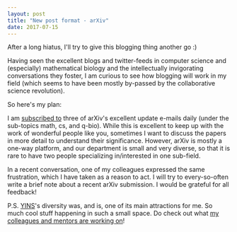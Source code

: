 ```yaml
---
layout: post
title: "New post format - arXiv"
date: 2017-07-15
---
```

After a long hiatus, I'll try to give this blogging thing another go :)

Having seen the excellent blogs and twitter-feeds in computer science and (especially) mathematical biology and the intellectually invigorating conversations they foster, I am curious to see how blogging will work in my field (which seems to have been mostly by-passed by the collaborative science revolution).

So here's my plan:

I am [subscribed to](https://arxiv.org/help/subscribe) three of arXiv's excellent update e-mails daily (under the sub-topics math, cs, and q-bio). While this is excellent to keep up with the work of wonderful people like you, sometimes I want to discuss the papers in more detail to understand their significance. However, arXiv is mostly a one-way platform, and our department is small and very diverse, so that it is rare to have two people specializing in/interested in one sub-field.

In a recent conversation, one of my colleagues expressed the same frustration, which I have taken as a reason to act. I will try to every-so-often write a brief note about a recent arXiv submission. I would be grateful for all feedback!

P.S. [YINS](yins.yale.edu)'s diversity was, and is, one of its main attractions for me. So much cool stuff happening in such a small space. Do check out what [my colleagues and mentors are working on](http://yins.yale.edu/our-people)!

